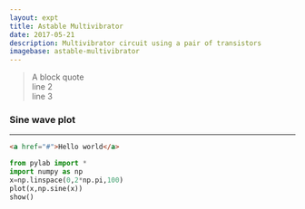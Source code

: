 ```yaml
---
layout: expt
title: Astable Multivibrator
date: 2017-05-21
description: Multivibrator circuit using a pair of transistors
imagebase: astable-multivibrator
---
```




> A block quote <br>
> line 2 <br>
> line 3


### Sine wave plot
------------------

~~~html
<a href="#">Hello world</a>
~~~


```python
from pylab import *
import numpy as np
x=np.linspace(0,2*np.pi,100)
plot(x,np.sine(x))
show()
```


